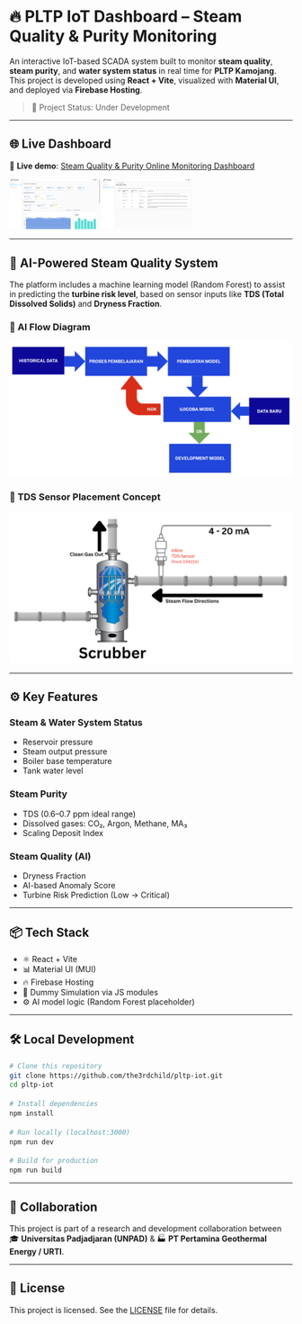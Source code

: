 # 🔥 PLTP IoT Dashboard – Steam Quality & Purity Monitoring

An interactive IoT-based SCADA system built to monitor **steam quality**, **steam purity**, and **water system status** in real time for **PLTP Kamojang**. This project is developed using **React + Vite**, visualized with **Material UI**, and deployed via **Firebase Hosting**.

> 🚧 Project Status: Under Development

---

## 🌐 Live Dashboard

📍 **Live demo**: [Steam Quality & Purity Online Monitoring Dashboard](https://pltp-ef8b9.web.app)

<p float="left">
  <img src="https://github.com/the3rdchild/pltp-iot/blob/main/documentation/ds1.png" width="32%" />
  <img src="https://github.com/the3rdchild/pltp-iot/blob/main/documentation/ds3.png" width="32%" />
</p>

---

## 🧠 AI-Powered Steam Quality System

The platform includes a machine learning model (Random Forest) to assist in predicting the **turbine risk level**, based on sensor inputs like **TDS (Total Dissolved Solids)** and **Dryness Fraction**.

### 🔄 AI Flow Diagram

![AI Flow](https://github.com/the3rdchild/pltp-iot/blob/main/documentation/ai-flow.png)

### 🧪 TDS Sensor Placement Concept

![TDS Sensor Layout](https://github.com/the3rdchild/pltp-iot/blob/main/documentation/tds.png)

---

## ⚙️ Key Features

### Steam & Water System Status
- Reservoir pressure
- Steam output pressure
- Boiler base temperature
- Tank water level

### Steam Purity
- TDS (0.6–0.7 ppm ideal range)
- Dissolved gases: CO₂, Argon, Methane, MA₃
- Scaling Deposit Index

### Steam Quality (AI)
- Dryness Fraction
- AI-based Anomaly Score
- Turbine Risk Prediction (Low → Critical)

---

## 📦 Tech Stack

- ⚛️ React + Vite
- 📊 Material UI (MUI)
- 🔥 Firebase Hosting
- 📁 Dummy Simulation via JS modules
- ⚙️ AI model logic (Random Forest placeholder)

---

## 🛠️ Local Development

```bash
# Clone this repository
git clone https://github.com/the3rdchild/pltp-iot.git
cd pltp-iot

# Install dependencies
npm install

# Run locally (localhost:3000)
npm run dev

# Build for production
npm run build
```

---

## 🤝 Collaboration

This project is part of a research and development collaboration between  
🎓 **Universitas Padjadjaran (UNPAD)** & 🏭 **PT Pertamina Geothermal Energy / URTI**.

---

## 📄 License

This project is licensed. See the [LICENSE](./LICENSE) file for details.

